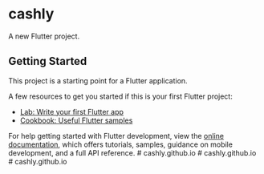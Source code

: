 # cashly

A new Flutter project.

## Getting Started

This project is a starting point for a Flutter application.

A few resources to get you started if this is your first Flutter project:

- [Lab: Write your first Flutter app](https://docs.flutter.dev/get-started/codelab)
- [Cookbook: Useful Flutter samples](https://docs.flutter.dev/cookbook)

For help getting started with Flutter development, view the
[online documentation](https://docs.flutter.dev/), which offers tutorials,
samples, guidance on mobile development, and a full API reference.
#   c a s h l y . g i t h u b . i o  
 #   c a s h l y . g i t h u b . i o  
 #   c a s h l y . g i t h u b . i o  
 